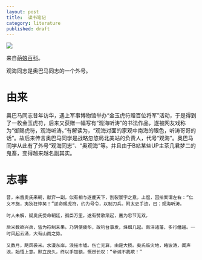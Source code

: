 ```yaml
---
layout: post
title:  读书笔记
category: literature
published: draft
---
```


![](/assets/img/literature.jpg)

来自[萌娘百科](https://zh.moegirl.org/zh-hans/观海同志)。

观海同志是奥巴马同志的一个外号。

# 由来

奥巴马同志昔年访华，遇上军事博物馆举办“金玉虎符赠百位将军”活动，于是得到了一枚金玉虎符，后来又获赠一幅写有“观海听涛”的书法作品，遂被网友戏称为“御赐虎符，观海听涛。”有解读为，“观海对面的家观中南海的眼色，听涛哥哥的话”。故后来传言奥巴马同学是战略忽悠局北美站的负责人，代号“观海”。奥巴马同学从此有了外号“观海同志”、“奥观海”等。并且由于B站某些UP主茶几君梦二的鬼畜，变得越来越名副其实。

# 志事

    昔，米酋奥氏来朝，献弈一副，似有相与逐鹿天下，割裂寰宇之意。上愠，因拍案谓左右：“仁义不施，夷狄狂悖矣！”遂命赐虎符，约为号令，以制刀兵。附太史手迹，曰：观海听涛。
    
    时人未解，疑奥氏受命朝廷，孤臣万里。遂有赞歌渐起，嘉为忠节无双。
    
    后米数欲兴兵，皆为符制未果。乃阴使疲华，故钓台事发，烽烟几起。南洋诸藩，多行僭越。一时风起云涌，大有山雨之势。
    
    又数月，飓风袭米。水漫东岸，浪摧市墟。伤亡无算，由是大损。奥氏临灾地，睹波涛，闻声浪，始悟上意。默立良久，终以手加额，慨然长叹：“帝诚不我欺！”

